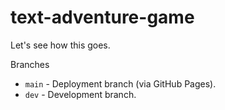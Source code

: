 # text-adventure-game

Let's see how this goes.

Branches
- `main` - Deployment branch (via GitHub Pages).
- `dev` - Development branch.